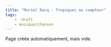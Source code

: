 ```yaml
---
title: "Muriel Dacq - Tropiques au compteur"
tags:
    - -draft
    - musique/chanson
---
```


Page créée automatiquement, mais vide.
